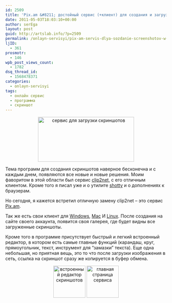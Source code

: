 ```yaml
---
id: 2509
title: 'Pix.am &#8211; достойный сервис (+клиент) для создания и загрузки скриншотов в интернет'
date: 2011-05-03T18:03:10+00:00
author: serEga
layout: post
guid: http://artslab.info/?p=2509
permalink: /onlayn-servisyi/pix-am-servis-dlya-sozdanie-screenshotov-w-win-mac-linux/
ljID:
  - 361
prosmotr:
  - 146
wpb_post_views_count:
  - 1782
dsq_thread_id:
  - 1568478371
categories:
  - onlayn-servisyi
tags:
  - онлайн сервис
  - программа
  - скриншот
---
```

<center>
  <a href="http://artslab.info/wp-content/uploads/pixam.png"><img src="http://artslab.info/wp-content/uploads/pixam-300x140.png" alt="сервис для загрузки скриншотов" title="pixam" width="300" height="140" class="alignnone size-medium wp-image-2511" /></a>
</center>

Тема программ для создания скриншотов наверное бесконечна и с каждым днем, появляются все новые и новые решения. Моим фаворитом в этой области был сервис [clip2net](http://artslab.info/onlayn-servisyi/byistroe-sozdanie-skrinshotov-clip2net/), с его отличным клиентом. Кроме того я писал уже и о утилите [shotty](http://artslab.info/programmyi/shotty-udobnoe-snyatie-skrinshotov/) и о дополнениях к браузерам.

Но сегодня, я кажется встретил отличную замену clip2net &#8211; это сервис [Pix.am](http://pix.am/).

Так же есть свои клиент для [Windows](http://myprogs.ru/files/PixAm2.exe), [Mac](http://itunes.apple.com/us/app/pixam/id421011767?mt=12) И [Linux](http://pix.am/shots/pixam.py/). После создания на сайте своего аккаунта, появится своя галерея, где будет видны все загруженные скриншоты.

Кроме того в программе присутствует быстрый и легкий встроенный редактор, в котором есть самые главные функций (карандаш, круг, прямоугольник, текст, инструмент для &#8220;замазки&#8221; текста). Еще одна небольшая, но приятная вещь, это то что после загрузки изображения в сеть, ссылка на скриншот сразу же копируется в буфер обмена.

<center>
  <a href="http://artslab.info/wp-content/uploads/pixam_editor.jpg"><img src="http://artslab.info/wp-content/uploads/pixam_editor-100x100.jpg" alt="встроенный редактор скриншотов" title="pixam_editor" width="100" height="100" class="alignnone size-thumbnail wp-image-2512" /></a> <a href="http://artslab.info/wp-content/uploads/pixam_homepage.png"><img src="http://artslab.info/wp-content/uploads/pixam_homepage-100x100.png" alt="главная страница сервиса" title="pixam_homepage" width="100" height="100" class="alignnone size-thumbnail wp-image-2513" /></a>
</center>